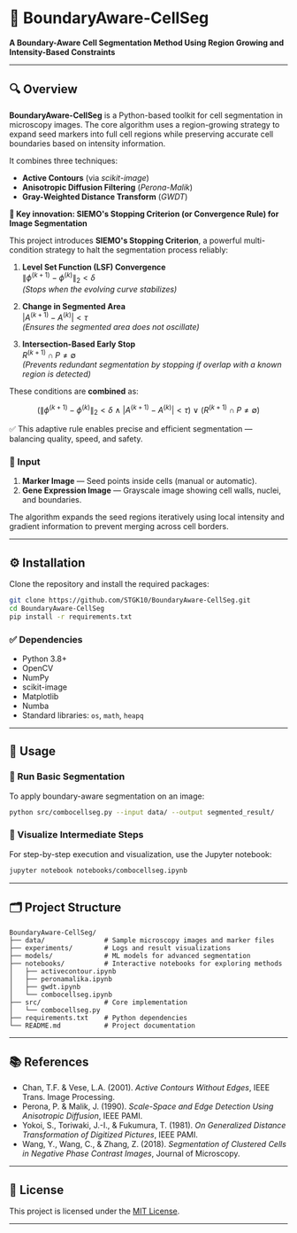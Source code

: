 # 🧬 **BoundaryAware-CellSeg**

**A Boundary-Aware Cell Segmentation Method Using Region Growing and Intensity-Based Constraints**

---

## 🔍 Overview

**BoundaryAware-CellSeg** is a Python-based toolkit for cell segmentation in microscopy images. The core algorithm uses a region-growing strategy to expand seed markers into full cell regions while preserving accurate cell boundaries based on intensity information.

It combines three techniques:

* **Active Contours** (via *scikit-image*)
* **Anisotropic Diffusion Filtering** (*Perona-Malik*)
* **Gray-Weighted Distance Transform** (*GWDT*)

**🧠 Key innovation: SIEMO's Stopping Criterion (or Convergence Rule) for Image Segmentation**

This project introduces **SIEMO's Stopping Criterion**, a powerful multi-condition strategy to halt the segmentation process reliably:

1. **Level Set Function (LSF) Convergence**  
   $\| \phi^{(k+1)} - \phi^{(k)} \|_2 < \delta$  
   *(Stops when the evolving curve stabilizes)*

2. **Change in Segmented Area**  
   $\left| A^{(k+1)} - A^{(k)} \right| < \tau$  
   *(Ensures the segmented area does not oscillate)*

3. **Intersection-Based Early Stop**  
   $R^{(k+1)} \cap P \neq \emptyset$  
   *(Prevents redundant segmentation by stopping if overlap with a known region is detected)*

These conditions are **combined** as:

$$
\left( \| \phi^{(k+1)} - \phi^{(k)} \|_2 < \delta \ \wedge\ \left| A^{(k+1)} - A^{(k)} \right| < \tau \right) \ \vee \ \left( R^{(k+1)} \cap P \neq \emptyset \right)
$$

✅ This adaptive rule enables precise and efficient segmentation — balancing quality, speed, and safety.



### 📘 Input

1. **Marker Image** — Seed points inside cells (manual or automatic).
2. **Gene Expression Image** — Grayscale image showing cell walls, nuclei, and boundaries.

The algorithm expands the seed regions iteratively using local intensity and gradient information to prevent merging across cell borders.

---

## ⚙️ Installation

Clone the repository and install the required packages:

```bash
git clone https://github.com/STGK10/BoundaryAware-CellSeg.git
cd BoundaryAware-CellSeg
pip install -r requirements.txt
```

### ✅ Dependencies

* Python 3.8+
* OpenCV
* NumPy
* scikit-image
* Matplotlib
* Numba
* Standard libraries: `os`, `math`, `heapq`

---

## 🚀 Usage

### 🔹 Run Basic Segmentation

To apply boundary-aware segmentation on an image:

```bash
python src/combocellseg.py --input data/ --output segmented_result/
```

### 🔹 Visualize Intermediate Steps

For step-by-step execution and visualization, use the Jupyter notebook:

```bash
jupyter notebook notebooks/combocellseg.ipynb
```

---

## 🗂️ Project Structure

```
BoundaryAware-CellSeg/
├── data/               # Sample microscopy images and marker files
├── experiments/        # Logs and result visualizations
├── models/             # ML models for advanced segmentation
├── notebooks/          # Interactive notebooks for exploring methods
│   ├── activecontour.ipynb
│   ├── peronamalika.ipynb
│   ├── gwdt.ipynb
│   └── combocellseg.ipynb
├── src/                # Core implementation
│   └── combocellseg.py
├── requirements.txt    # Python dependencies
└── README.md           # Project documentation
```

---

## 📚 References

* Chan, T.F. & Vese, L.A. (2001). *Active Contours Without Edges*, IEEE Trans. Image Processing.
* Perona, P. & Malik, J. (1990). *Scale-Space and Edge Detection Using Anisotropic Diffusion*, IEEE PAMI.
* Yokoi, S., Toriwaki, J.-I., & Fukumura, T. (1981). *On Generalized Distance Transformation of Digitized Pictures*, IEEE PAMI.
* Wang, Y., Wang, C., & Zhang, Z. (2018). *Segmentation of Clustered Cells in Negative Phase Contrast Images*, Journal of Microscopy.

---

## 📝 License

This project is licensed under the [MIT License](LICENSE).

---

